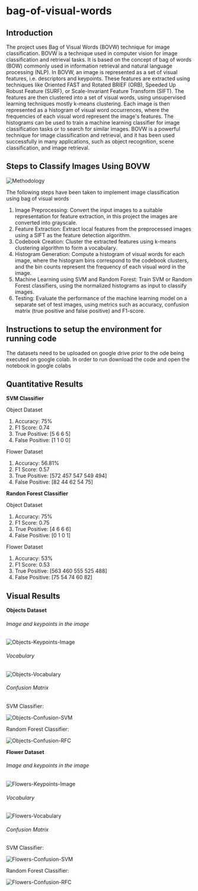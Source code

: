 # bag-of-visual-words
## Introduction
The project uses Bag of Visual Words (BOVW) technique for image classification. BOVW is a technique used in computer vision for image classification and retrieval tasks. It is based on the concept of bag of words (BOW) commonly used in information retrieval and natural language processing (NLP). In BOVW, an image is represented as a set of visual features, i.e. descriptors and keypoints. These features are extracted using techniques like Oriented FAST and Rotated BRIEF (ORB), Speeded Up Robust Feature (SURF), or Scale-Invariant Feature Transform (SIFT). The features are then clustered into a set of visual words, using unsupervised learning techniques mostly k-means clustering. Each image is then represented as a histogram of visual word occurrences, where the frequencies of each visual word represent the image's features. The histograms can be used to train a machine learning classifier for image classification tasks or to search for similar images. BOVW is a powerful technique for image classification and retrieval, and it has been used successfully in many applications, such as object recognition, scene classification, and image retrieval.
## Steps to Classify Images Using BOVW
![Methodology](https://user-images.githubusercontent.com/127419841/224563824-8badf6b4-c2e8-49d7-8636-278922f763e5.png)

The following steps have been taken to implement image classification using bag of visual words
1.	Image Preprocessing: Convert the input images to a suitable representation for feature extraction, in this project the images are converted into grayscale.
2.	Feature Extraction: Extract local features from the preprocessed images using a SIFT as the feature detection algorithm.
3.	Codebook Creation: Cluster the extracted features using k-means clustering algorithm to form a vocabulary.
4.	Histogram Generation: Compute a histogram of visual words for each image, where the histogram bins correspond to the codebook clusters, and the bin counts represent the frequency of each visual word in the image.
5.	Machine Learning using SVM and Random Forest: Train SVM or Random Forest classifiers, using the normalized histograms as input to classify images.
6.	Testing: Evaluate the performance of the machine learning model on a separate set of test images, using metrics such as accuracy, confusion matrix (true positive and false positive) and F1-score.
## Instructions to setup the environment for running code
The datasets need to be uploaded on google drive prior to the ode being executed on google colab.
In order to run download the code and open the notebook in google colabs
## Quantitative Results 

**SVM Classifier**

Object Dataset

1. Accuracy: 75%
2. F1 Score: 0.74
3. True Positive: [5 6 6 5]
4. False Positive: [1 1 0 0]

Flower Dataset

1. Accuracy: 56.81%
2. F1 Score: 0.57
3. True Positive: [572 457 547 549 494]
4. False Positive: [82 44 62 54 75]

**Randon Forest Classifier**

Object Dataset

1. Accuracy: 75%
2. F1 Score: 0.75
3. True Positive: [4 6 6 6]
4. False Positive: [0 1 0 1]

Flower Dataset

1. Accuracy: 53%
2. F1 Score: 0.53
3. True Positive: [563 460 555 525 488]
4. False Positive: [75 54 74 60 82]

## Visual Results
**Objects Dataset**

###### Image and keypoints in the image

![Objects-Keypoints-Image](https://user-images.githubusercontent.com/127419841/224568746-7be902f5-dfe4-4be3-981c-a3b43b7c54ed.png)

###### Vocabulary
![Objects-Vocabulary](https://user-images.githubusercontent.com/127419841/224569691-6310dcab-0ae2-4dba-9efc-643d61b4ae6d.png)

###### Confusion Matrix 

SVM Classifier:

![Objects-Confusion-SVM](https://user-images.githubusercontent.com/127419841/224569658-27030fe8-d00f-499f-bed5-14eca109a266.png)

Random Forest Classifier:

![Objects-Confusion-RFC](https://user-images.githubusercontent.com/127419841/224577605-05fcbff4-ff1f-4e52-87f5-d15d04f190b1.png)

**Flower Dataset**

###### Image and keypoints in the image

![Flowers-Keypoints-Image](https://user-images.githubusercontent.com/127419841/224569754-77f27d3d-f1ea-4afd-a405-585507750f3c.png)

###### Vocabulary
![Flowers-Vocabulary](https://user-images.githubusercontent.com/127419841/224569005-7eacf73a-c3ec-4281-a712-124d17e4858a.png)

###### Confusion Matrix 

SVM Classifier:

![Flowers-Confusion-SVM](https://user-images.githubusercontent.com/127419841/224570148-ef154175-9434-4de3-8eed-2395e16294ab.png)

Random Forest Classifier:

![Flowers-Confusion-RFC](https://user-images.githubusercontent.com/127419841/224570173-10999e54-7bc4-4c95-9e4a-076b4e8a06da.png)
